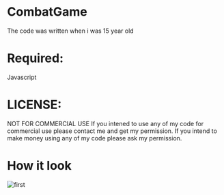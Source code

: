 # CombatGame
The code was written when i was 15 year old

# Required:
Javascript 

# LICENSE:
NOT FOR COMMERCIAL USE If you intened to use any of my code for commercial use please contact me and get my permission. If you intend to make money using any of my code please ask my permission.

# How it look
![first](https://user-images.githubusercontent.com/87679591/169696210-2b4bde08-4aea-49cb-bb53-c79b73b56080.png)
